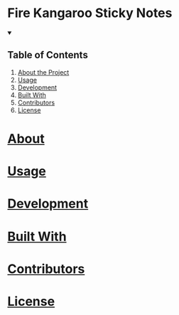 # Fire Kangaroo Sticky Notes

<details open="open">   
    <summary><h2>Table of Contents</h2></summary>
    <ol>
        <li><a href="#about">About the Project</li>
        <li><a href="#usage">Usage</li>
        <li><a href="#development">Development</li>
        <li><a href="#built-with">Built With</li>
        <li><a href="#contributors">Contributors</li>
        <li><a href="#license">License</li>
    </ol>
</details>

# About

# Usage

# Development

# Built With

# Contributors

# License